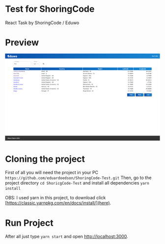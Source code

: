 # Test for ShoringCode
React Task by ShoringCode / Eduwo


# Preview
<img src="./src/assets/images/Preview.png" alt="Preview" />


# Cloning the project
First of all you will need the project in your PC
```https://github.com/eduardoedson/ShoringCode-Test.git```
Then, go to the project directory ```cd ShoricgCode-Test``` and install all dependencies ```yarn install```

OBS: I used yarn in this project, to download click [https://classic.yarnpkg.com/en/docs/install/](here).

# Run Project
After all just type ```yarn start``` and open [http://localhost:3000](http://localhost:3000).
